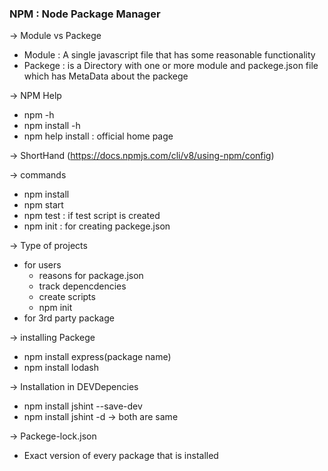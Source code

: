 ### NPM : Node Package Manager

-> Module vs Packege
- Module : A single javascript file that has some reasonable functionality
- Packege : is a Directory with one or more module and packege.json file which has MetaData about the packege

-> NPM Help
- npm -h
- npm install -h
- npm help install : official home page

-> ShortHand (https://docs.npmjs.com/cli/v8/using-npm/config)

-> commands 
- npm install
- npm start 
- npm test : if test script is created
- npm init : for creating packege.json

-> Type of projects
- for users
    - reasons for package.json
    - track depencdencies
    - create scripts
    - npm init
- for 3rd party package

-> installing Packege
- npm install express(package name)
- npm install lodash

-> Installation in DEVDepencies
- npm install jshint --save-dev
- npm install jshint -d  -> both are same

-> Packege-lock.json
- Exact version of every package that is installed